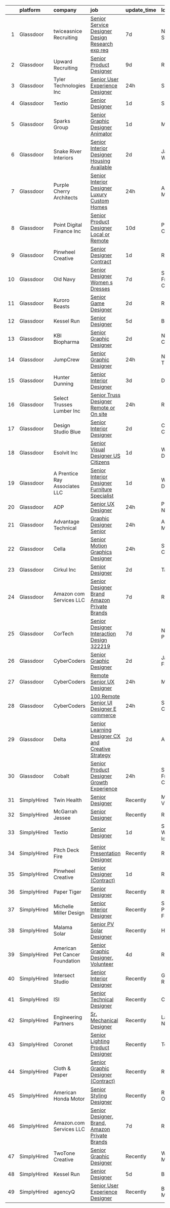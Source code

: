 

|    | platform    | company                           | job                                                                                                                                                                                                                                                                                                                                                                                                                                                                                                                                                                                                                                                                                                                                                                                                                                                                                                                                                                                                                                                                                                                                                                                                                                                                                                                                                                                                                   | update_time   | location                |
|---:|:------------|:----------------------------------|:----------------------------------------------------------------------------------------------------------------------------------------------------------------------------------------------------------------------------------------------------------------------------------------------------------------------------------------------------------------------------------------------------------------------------------------------------------------------------------------------------------------------------------------------------------------------------------------------------------------------------------------------------------------------------------------------------------------------------------------------------------------------------------------------------------------------------------------------------------------------------------------------------------------------------------------------------------------------------------------------------------------------------------------------------------------------------------------------------------------------------------------------------------------------------------------------------------------------------------------------------------------------------------------------------------------------------------------------------------------------------------------------------------------------|:--------------|:------------------------|
|  1 | Glassdoor   | twiceasnice Recruiting            | [Senior Service Designer  Design Research exp req ](https://www.glassdoor.com/partner/jobListing.htm?pos=115&ao=1110586&s=58&guid=00000181bdb1c040b9b366dd6554bf20&src=GD_JOB_AD&t=SR&vt=w&ea=1&cs=1_1dcaeca7&cb=1656744952208&jobListingId=1007961798281&cpc=1120CD366D53BFD9&jrtk=3-0-1g6ur3g34i7nh801-1g6ur3g3gi6hs800-87da3f9cb7f57cba--6NYlbfkN0AIiLXtwtv0BDns9BiY4ItblantFozdL6jLmLxNvS8mvgNhVHnAPNyrAq-Oa4lglJKKYaj2rBWUovcasuS4RddFJqa-Yxn2T7U0mRCvAYvjISDP8edSOHls5f1Ybe0xLU8TygcPv4ndMhJQwAyUfMlrTQb1e-TLJa3W9aC72RDLCtv7U6AXc4Ov184S5VdlTRshLwXqTvdxa0LHbuItQwpmV9OpFWz3SdSB4Xn_zHvaWyp0gF_AWXvgVndaZfewABXNvBb3BoDk5TQYvFbQ5ZV7B5BPdDUsCA8uibhquzxVBrNE-2mZWZLJ_UCsGpwrtvDCWH4AYjJWyYCMrGo2c6KSgTNcXjkIJGUWsl1Dc4bDgS7wW9vnfg426c2tmrrkTYbCmXZgxTq7O41jyqGPuNYJTvO_jXTTVMCVIIn1ZYoGcPY4quBAGrvhjahVNFZXsdaAD23bKkqO3BQm_mJva8lzsnYuk6HiQXGmVefUjY-nfSzpE3RW2ipydiyLVGpGFO_6aLz-vaivaZDOQ2DSEoFagUjaJK9EwLsSkUmSPhY6s3zu-k8P_r_zLzGzPY4W7UY%3D)                                                                                                                                                                                                                                                                                                                                                                                                                                                            | 7d            | New York State          |
|  2 | Glassdoor   | Upward Recruiting                 | [Senior Product Designer](https://www.glassdoor.com/partner/jobListing.htm?pos=114&ao=1110586&s=58&guid=00000181bdb1c040b9b366dd6554bf20&src=GD_JOB_AD&t=SR&vt=w&ea=1&cs=1_e0784e77&cb=1656744952207&jobListingId=1007957335049&cpc=883DC43018083D9A&jrtk=3-0-1g6ur3g34i7nh801-1g6ur3g3gi6hs800-d2f8c9a9109df5ad--6NYlbfkN0AidUSRNV9rRsvjB-hla2-M6noU9NQEWrNRu24BG_GTkgY11wtowUbLL5bfm0DhT02MCMjPxoKuMjMgu4_VLaKVclJEGZ-SSOaJg0ranhNOpehU7m9Qyp8df2g16TgdwsnEiqKVAmr3f2Al8a4IuHQm5RvICUrinAyNt0_vrPDXpO9tpPqywUhxCGjwodH_x_6qKQCDc_I6dom-ZzoPLlsgML6r4R-E3e2WxrSI6vpFuQ43wePs5BPh6Epr3bWkM73cyyb5yufc7a7qfsnr8U2jg9gBxreBazhJffEeMf3rQvIBiTC58jA8GR25i7hI3fCM2yiGG9BCw5tXB-slcZgK0chXy6Mv8GgtLRT8_NY9JObfMA2mEGxpTriUyqPKbfBVOaBHL940kUejekFT0AwqtFp1PJ1SR7pu9nWQwcEornzkyhQP6DfObMeaQiSaiSR8OF5XwkNsyTtrtBb-0dRnG7WWjYFrkjIZ4OFnucLPoxjGN_USn6O4YNCezBSrOVVnTjv9zB2XRg%3D%3D)                                                                                                                                                                                                                                                                                                                                                                                                                                                                                                                                        | 9d            | Remote                  |
|  3 | Glassdoor   | Tyler Technologies  Inc           | [Senior User Experience Designer](https://www.glassdoor.com/partner/jobListing.htm?pos=107&ao=1110586&s=58&guid=00000181bdb1c040b9b366dd6554bf20&src=GD_JOB_AD&t=SR&vt=w&cs=1_1fb8e96d&cb=1656744952206&jobListingId=1007977181588&cpc=C90BE282B3FA86B5&jrtk=3-0-1g6ur3g34i7nh801-1g6ur3g3gi6hs800-bb0dd0bad5bb15ad--6NYlbfkN0CeE3Wp1M-8tH35RiH3f1Z9bIMggqs9mWwktycFHRXbIf7vsqZ4_y01d_779IArYzHp3Atr2l_5y941wkgMIXLfz7QJV07OIDOZ00__egFt2GpEArrl1E0zb6oOBT84IN1wwDx-d3pEZCP1KkXrFd3Td_1i6Y6PpSlL3rFEytQkirKiix_1JjbjQ06MSn23xteyzPtoeLv9tJ--ahtgkrF2oNjbTnkgnEBgS244KE40Ykb2EhdNsLkLqSWcQhSIFk_IaQUV2TcBNKarT7YC6btUfzmWaFZssl2h9RIKM4v4JOTmmYSKKL4dfmYaoIS1qXsYcpB9kJ5ZVb4WpJQw4GMJtHkQrdqfZQJu-Eplq-6d5bbOk_iocZ5uAYrcrsksS5nPcDSd9xnHxFJGBgdpNsSoXEY9QVqMb89mrX3Ef-_E-B2zZRRGYKvUVnRT0g_rQsG--D76nB651vZOSsG1mhFZQr2xDQiu7vb3JUqGJ0vSUfP73aM0Bxy16bddZ15mDIcbD2f1FulXSbUnBGpklNbOJ1dsFL2TQLJlnlDHfEoHNpauxFHb7taL6fmvQUSmMPwnmJDmAMu0Jw%3D%3D)                                                                                                                                                                                                                                                                                                                                                                                                                                                                     | 24h           | Seattle, WA             |
|  4 | Glassdoor   | Textio                            | [Senior Designer](https://www.glassdoor.com/partner/jobListing.htm?pos=126&ao=1136043&s=58&guid=00000181bdb1c040b9b366dd6554bf20&src=GD_JOB_AD&t=SR&vt=w&cs=1_5547f653&cb=1656744952209&jobListingId=1007975299496&jrtk=3-0-1g6ur3g34i7nh801-1g6ur3g3gi6hs800-597869e9cde3c716-)                                                                                                                                                                                                                                                                                                                                                                                                                                                                                                                                                                                                                                                                                                                                                                                                                                                                                                                                                                                                                                                                                                                                      | 1d            | Seattle, WA             |
|  5 | Glassdoor   | Sparks Group                      | [Senior Graphic Designer   Animator](https://www.glassdoor.com/partner/jobListing.htm?pos=120&ao=1110586&s=58&guid=00000181bdb1c040b9b366dd6554bf20&src=GD_JOB_AD&t=SR&vt=w&cs=1_7aadb37c&cb=1656744952208&jobListingId=1007975315302&cpc=654405A9B1E0A9F5&jrtk=3-0-1g6ur3g34i7nh801-1g6ur3g3gi6hs800-41725885c2123e6e--6NYlbfkN0CVbIAoVGlVV0muHIzlWY31dYj5hrVkKa7qBWZ-hZn3g-zWnitpxah_RyLopvrEJPKGNVHkP4BEyVMwjuCj-0kQffL8O75YF8LcwRPXfrlfXt27U6ifpEhiEyxhqDiTJ3L5CPoIR8Nex89J0sJcanQJ0W_vFzE4J9zHghBLIUbMvmGiRvbssW_p2XrIDcNUO53x7LxMBHD6X6dszqDaUeWKP5PyK9G6QSgJ5JbgP5KDaenUDzj1y6r8Gx23SSwHjjbYF1GbtKCXT7q5AXw5c_CRztP_FuJEsQJAc_RWxdP3OtJDMp_hS8RGIIwx3dEGombIsms9IrlwNtxRTqwOg4cNxmYOV49IijkAtgyP09ciqHHUqTUkQi1bn3BFGjRA-PFcUB48H-wAYHo-aEpP62Ty-VIQFjNTtr9-q40hWB6whYkie6HBpiiAlLJvFKGwcZ_k4f34v0DX21xmR3JLJukJmKbe19Rp-0Yj1pxdR0zaGRJaIhBdGSYrhh86QvCYvT4LW9rMLQYi9Q%3D%3D)                                                                                                                                                                                                                                                                                                                                                                                                                                                                                                                                  | 1d            | McLean, VA              |
|  6 | Glassdoor   | Snake River Interiors             | [Senior Interior Designer  Housing Available ](https://www.glassdoor.com/partner/jobListing.htm?pos=102&ao=1110586&s=58&guid=00000181bdb1c040b9b366dd6554bf20&src=GD_JOB_AD&t=SR&vt=w&ea=1&cs=1_2f29997a&cb=1656744952206&jobListingId=1007971244935&cpc=6220EA885A64BC9D&jrtk=3-0-1g6ur3g34i7nh801-1g6ur3g3gi6hs800-9d561ce979ab9908--6NYlbfkN0DWtRa9NJfjQIs4MWRRqD4F41esfMsK79cV24t80VXfzUKS46AXk09j1ncXjphbkWAdz2McSuqEVo2TAHOl5mEkZYmby9800p2Y6MaZvyfSJGNvEmZZK7GZevzepKKbmYWjlpx2YfSI3vMzNMtLJswrTiBHfKemWnnhFrgD-CuXIwleN0rEVnDrdNV_7uIkqkkPGXclNwcR_fAMSnsfbOb_SpnxB4UUkmSluOg9B3azQcJs2RIXyOLQo6JcL77eOMkv3KY0kXWDx6W_xuHvVeOX7CcKFW7GPmqYcP0g86-aUoabhnWcIVrNXUI0ggZVZ2bfGXf995ZoGHvruvKRtM22z9BKyLEtq_FrsOpuw7zj1G5OYweNMD35yfaeMKv7VheE-sGRoUKxp92x0iYJuMwAecXh8NKInEIeWlv7QDgo2wrySzJNSOugREcS4F5Fby8OJLTWnP25lIdb8kACCUACQLZm0dy9AlsaMAkldbllcIHrgshHyaPMOSFkd2wrpDe1rVpRq0-XPA%3D%3D)                                                                                                                                                                                                                                                                                                                                                                                                                                                                                                                   | 2d            | Jackson, WY             |
|  7 | Glassdoor   | Purple Cherry Architects          | [Senior Interior Designer   Luxury Custom Homes](https://www.glassdoor.com/partner/jobListing.htm?pos=112&ao=1110586&s=58&guid=00000181bdb1c040b9b366dd6554bf20&src=GD_JOB_AD&t=SR&vt=w&ea=1&cs=1_bced532a&cb=1656744952207&jobListingId=1007977127296&cpc=973E6D846143997F&jrtk=3-0-1g6ur3g34i7nh801-1g6ur3g3gi6hs800-ab501331f49d0cbc--6NYlbfkN0CvahHJL5dpwIe5nlYo2UZJB8CTXAEl9vJAxrd3EfdRQTsMSQezOrtTrZ0clign6b7ZfWYO-jhjOiGaWZhDrkReMwVTYtPOPhK5ESawy0fkMGaCZz7MWY6bMg2PA8xNjjfwfNUlUTGqbHpAg6wZpRQBpAs4YGJ_ckAabK-EDXFtzfu-7bMrjoV3OjQVXOy1RXs7jPLTwNq-bCoxY2tqE_Ufh6EtiYI7XFFAnplIkeAoS2EhehKPASUYhIytTAAElZazbc9SzTXQLFy3kW9lPzcekw13oNKfLMd16h01HxNaQmeRlfpcE0uRwWYHOBKHCQ0DkTl9w04rY0wPbVrFyCypHss-Yc1yKMMdlKK2dmC04UVEZE-EjSnNKPDGvX3wCuHC-mzNNOVAbrkNSHrF_yMp8Vz4KfZryBcQ1nACf-NY17fyaRVid04FWdYphSA4AtlYOieSXsqRCjrXLvu99hz0EMAI1Cs1nu_vpVFJMuFxNvd3D1xjua78Fuc8puQztRodOOaQFHUxhQ%3D%3D)                                                                                                                                                                                                                                                                                                                                                                                                                                                                                                                 | 24h           | Annapolis, MD           |
|  8 | Glassdoor   | Point Digital Finance  Inc        | [Senior Product Designer  Local or Remote ](https://www.glassdoor.com/partner/jobListing.htm?pos=110&ao=1110586&s=58&guid=00000181bdb1c040b9b366dd6554bf20&src=GD_JOB_AD&t=SR&vt=w&ea=1&cs=1_53cfacad&cb=1656744952207&jobListingId=1007954800845&cpc=8AC01DCC8FF2DC38&jrtk=3-0-1g6ur3g34i7nh801-1g6ur3g3gi6hs800-9c969d317c1ccaa3--6NYlbfkN0D7vHo7PNGZzn19QjZ7ZC4GwACO-fslxhGQG-ZiQohQDhJ_iZy9gjcJPZNFfYolJgV68yEsHhE4OjQWMvTiH_J18YEM0BYHOfqZbHammIVYsiA8X60vMb1vnIuUCIoX4LHRCkE2CuNgZ94tpkdnrab6oYRTIFmCLUVAoOAJNfnXph7LTpGx5_5XhQoWiEziyFkfGJmSS40okXHyS6qeu9841RE6RNv_uodqq9em535asPjR29gh-sGA_tQCwFFs9gMP1KNcjS1vtTPcnQx7WeAaXPbXequr5Fcc-yQLvFFR3Zatlb8LDAVTQ9sDWkMJbvWjyGCKiG94v19J2u91rzn00wa0F7XaqQYbFGDaKdHUz5A3qHFSGV-V9ESnKzmCwWfuPbLR3I4rap30zEEh5snR_ONspPCRq_WcC6PrEzMwyB3U08Bah9VhaK9S6-DiYyCK2YNE4UFjeQouBFeYECVf)                                                                                                                                                                                                                                                                                                                                                                                                                                                                                                                                                                                  | 10d           | Palo Alto, CA           |
|  9 | Glassdoor   | Pinwheel Creative                 | [Senior Designer  Contract ](https://www.glassdoor.com/partner/jobListing.htm?pos=104&ao=1110586&s=58&guid=00000181bdb1c040b9b366dd6554bf20&src=GD_JOB_AD&t=SR&vt=w&ea=1&cs=1_72efaebf&cb=1656744952206&jobListingId=1007974266379&cpc=5FEB1BEB8E14EF52&jrtk=3-0-1g6ur3g34i7nh801-1g6ur3g3gi6hs800-eed1331699ea5e5f--6NYlbfkN0Cp_WSJKd_Pz82imZmURPbhd3kYBsiZi4lpMLOH6vOlLCN-9PvZBA8RD7PlhH_sIXUVcFkE-PGvJw8jP9j9an0TRACRsx2VuAicRUnZGNifz6IIcvQiwRPwQHvN4JdraSSdPx-W91wMfhJRYJGdeoLTge4wCiXDoeIwdiF1hDWyZmn7PBMa5C6sS7C2gPAo18PsBJq-oW5VQ7mhTcJIqwDKcdxEOZfsQJAHNuFPSECqDe_1TyFLRNxplEuZXTob63PgiP8-CwmQf1WQVTZ7lLA4nGViRW3oZt-60QkvGo32inw5SldQbKDkpLoCk_eVpfwDU4ZL_AXX1hOxmQZ6MFjCknPT5yi-GrtMFvROR8TBp2Gq2i_Gz3OOM9cuu2-wjajnVa3XismlB-JJXBQr7pDiHcJSmXWL80CTBlrKBKlM-IYXJK3qi_ZPf3SJqmO-ZGAqyOeEpuWgKa9my3zzho6HHE-IuWzta6OrUwv504MVjwJ_LDdzDhV6eiqgcdZkffc%3D)                                                                                                                                                                                                                                                                                                                                                                                                                                                                                                                                                   | 1d            | Remote                  |
| 10 | Glassdoor   | Old Navy                          | [Senior Designer  Women s Dresses](https://www.glassdoor.com/partner/jobListing.htm?pos=127&ao=1136043&s=58&guid=00000181bdb1c040b9b366dd6554bf20&src=GD_JOB_AD&t=SR&vt=w&cs=1_5c94d9ff&cb=1656744952209&jobListingId=1007961450831&jrtk=3-0-1g6ur3g34i7nh801-1g6ur3g3gi6hs800-897f40a4ca711607-)                                                                                                                                                                                                                                                                                                                                                                                                                                                                                                                                                                                                                                                                                                                                                                                                                                                                                                                                                                                                                                                                                                                     | 7d            | San Francisco, CA       |
| 11 | Glassdoor   | Kuroro Beasts                     | [Senior Game Designer](https://www.glassdoor.com/partner/jobListing.htm?pos=105&ao=1110586&s=58&guid=00000181bdb1c040b9b366dd6554bf20&src=GD_JOB_AD&t=SR&vt=w&ea=1&cs=1_a336d1fd&cb=1656744952206&jobListingId=1007971724039&cpc=18B9B60E52E5A655&jrtk=3-0-1g6ur3g34i7nh801-1g6ur3g3gi6hs800-a6dc2f60a1ad9c31--6NYlbfkN0A6-TiqeNdvHIx0YgZDHkIqdqx-VJlTCBFJSr9vX0DOV25bhDNPAFjNj-18GaGZQXht8VDIZpYa0rSWu4hlE8JRlpkOTxB0Onril31KL6pttlosqNCOoMvBzJvZOjkAQfpNNjCwOWRN4dEPKnnHIHL2PuG1T_asC7Iff_W31K10UBOWJtON068eZ3pVtQodcI4DFSn284r2PH6aBSXQo5LWS-8R0TQM1_EX_EpYnGFUGZYyVlzTWWKRPmz5quvkZtIsvBhqR1SaFewj44Ol2d_jvnU9-aRVeTvDvEAUcrqDnvmmBaNayIHsCLG-8sac2k0Z-McuHEFjS6BskkINYiHXf9I5iloJpZLxQAV0_ShmUA175pd81kpErWzEdtWqY0A0N27W2K2_WQL0lfjeNr1A41F7kZX297T5IXn79icVMMKeZnfWCBrGIvci71DXZH7wryvWlCagfs2dzAKKXJ706qPmyaoRoq2TTWAlzMPFqlnz0ISvUCrF5pcqecP_Oxt77lfdyTBTjg%3D%3D)                                                                                                                                                                                                                                                                                                                                                                                                                                                                                                                                           | 2d            | Remote                  |
| 12 | Glassdoor   | Kessel Run                        | [Senior Designer](https://www.glassdoor.com/partner/jobListing.htm?pos=125&ao=1136043&s=58&guid=00000181bdb1c040b9b366dd6554bf20&src=GD_JOB_AD&t=SR&vt=w&ea=1&cs=1_4a943257&cb=1656744952209&jobListingId=1007965021797&jrtk=3-0-1g6ur3g34i7nh801-1g6ur3g3gi6hs800-3d0994334884b52e-)                                                                                                                                                                                                                                                                                                                                                                                                                                                                                                                                                                                                                                                                                                                                                                                                                                                                                                                                                                                                                                                                                                                                 | 5d            | Boston, MA              |
| 13 | Glassdoor   | KBI Biopharma                     | [Senior Graphic Designer](https://www.glassdoor.com/partner/jobListing.htm?pos=129&ao=1136043&s=58&guid=00000181bdb1c040b9b366dd6554bf20&src=GD_JOB_AD&t=SR&vt=w&cs=1_d453e159&cb=1656744952209&jobListingId=1007971622711&jrtk=3-0-1g6ur3g34i7nh801-1g6ur3g3gi6hs800-af1017aa0b8bf5b0-)                                                                                                                                                                                                                                                                                                                                                                                                                                                                                                                                                                                                                                                                                                                                                                                                                                                                                                                                                                                                                                                                                                                              | 2d            | North Carolina          |
| 14 | Glassdoor   | JumpCrew                          | [Senior Graphic Designer](https://www.glassdoor.com/partner/jobListing.htm?pos=113&ao=1110586&s=58&guid=00000181bdb1c040b9b366dd6554bf20&src=GD_JOB_AD&t=SR&vt=w&ea=1&cs=1_1a00f582&cb=1656744952207&jobListingId=1007977623934&cpc=723ADC3DFE402989&jrtk=3-0-1g6ur3g34i7nh801-1g6ur3g3gi6hs800-4e2a6291188cacf0--6NYlbfkN0AQtx_ZbcKvKqW3YDHuJZyd_TORPk0qHYfTxZ480zqO28S9x-J_eqEPtmQQi7HDXQzI8RY1nKPN03h-LiJ_0NZJRKwxr2y8AYFIW6f1vwy2_cbYdsiEvle67hG6Ssj61lPKc-reZ8KH_ZtSGgyKmQfCv7v2ycw7Fo20ivRHMOLuPTVgG8j8yCpMTrow0QVR0TSlZ1ifR39MX37kdQBveOEzb3_7E2iJxFkNRDq7ATrlMdXyAmHJASbn6dYr-dSrELiezEg6Pz0tQpbP7Mwh6o1yeqvhdHRUP3f3lLbvnvxHr_MqM78HDgnq1lY3fWbQYcxtBub8a108dyFbcZBseQvDME3efPIGxbBZ2G3m2Totvhddvq1lavvzUFd-8RkylSvFPtDaBexORAnXB_H2seO_Cij1s80UitJBOPoBQsB2ChGLCtTTrQysZDJscSKJPWMVEbVniuQrOQtGDyIyjun0Gx7Wmsz1VKdP9lR7ftIGU8fMXmibw0fsFpwCctpJrZI%3D)                                                                                                                                                                                                                                                                                                                                                                                                                                                                                                                                                      | 24h           | Nashville, TN           |
| 15 | Glassdoor   | Hunter Dunning                    | [Senior Interior Designer](https://www.glassdoor.com/partner/jobListing.htm?pos=103&ao=1110586&s=58&guid=00000181bdb1c040b9b366dd6554bf20&src=GD_JOB_AD&t=SR&vt=w&ea=1&cs=1_774ef09d&cb=1656744952206&jobListingId=1007968291731&cpc=199F2CC81DD7B3E1&jrtk=3-0-1g6ur3g34i7nh801-1g6ur3g3gi6hs800-7259f8d1d897d8fd--6NYlbfkN0B7vcEEJgDWXsumPhLWHX9Jg7DPqowPt40Az-5Yfd7n9sfMAQbgA5oEhzl_oDsMv0j7hUza3O0IsA6IVWq302wY2zYBKUITrjYKuJZOvkSNLZinhOfOccI4TiOZNFErSweLHQ19QpfzhMqB5hJGZjVLW--URTEcwu0aI2UP785DXvzlOPBfHOTcq3xMgRui3yARTcPJ8ThY-CfRprZy6aGXyslPmrltOVjbrLu9MZ-PzPKDTrODPvvU8IlHgZb4cIUpvV5b5eO1k8b4uFA17Mn-T4VxwP-cltx6ixAv84kPZjnwCSnh8nxkJsdLlRsULE11JjG4In4QN8GWoyYA2osnybeap5vWelGVq3QyuMPIC-SYLT092qm9MfIR-NyyuPMT9pwbEHjZ7154WKGtTsvvnVKD0mVH5YvBpwXQw3E_zzRXtJ_wxvbqH7of5c0Llwxh9csfATSDgwj1DlnANkjtHjmrgh34UgkNa8hDR3H_y-npGjzy99Ht0k3vR4Lh_SEzsY6KZoEIwA%3D%3D)                                                                                                                                                                                                                                                                                                                                                                                                                                                                                                                                       | 3d            | Dallas, TX              |
| 16 | Glassdoor   | Select Trusses   Lumber  Inc      | [Senior Truss Designer  Remote or On site ](https://www.glassdoor.com/partner/jobListing.htm?pos=108&ao=1110586&s=58&guid=00000181bdb1c040b9b366dd6554bf20&src=GD_JOB_AD&t=SR&vt=w&ea=1&cs=1_cb1b5f84&cb=1656744952207&jobListingId=1007977785290&cpc=496C5EE6B32F83EE&jrtk=3-0-1g6ur3g34i7nh801-1g6ur3g3gi6hs800-ceafd79f34079281--6NYlbfkN0DsBOlmEAMqZtav1V1WKZO3RUElpafjggtWvxyDQ3xFSi-VzB5KdbXiY1o_ZtsCer1Gt9kciDUMN8IMIqDFgsEuUSn6GxK2mgv9SzS0kUqYJkFJmoGXLCshDO3kZim1q6PzizJTXIAhKHyRciSDnC876Zq-4meGhSslBdG_1e7Mwed7S0TtM6rJbB-SNTktcGW-qO8J3lm4GBlB4dlbDAh-6YEXL-B6lSQP0j284RiB-2q82SPOeyLRjOXwX_PR5xrHD0k4lSKjdRb_wX50TQh3LBItpgcmzUtMiI31eY5mBw-GPC7ehwqL8_32Zk2zIW2Vx8rU31O6dtKEJLUwzGrYCIAZ69yXzVYz6klGXlzVJer3gR9M82UOCGPlxI4DGYqaiVFCR69tX5vsDZbkuEsTHxtYNhuQBlFATw_zsDhc-op3q9WL5MFRLW4DVUwdxSCnRtFI2jIMCmwPK-zj8a9oEhNxYW9zNtC6lc2yU6nKiSKxk72t2t8yiq9Z0zD3O_kYlOGg5-IoHA%3D%3D)                                                                                                                                                                                                                                                                                                                                                                                                                                                                                                                      | 24h           | Remote                  |
| 17 | Glassdoor   | Design Studio Blue                | [Senior Interior Designer](https://www.glassdoor.com/partner/jobListing.htm?pos=101&ao=1110586&s=58&guid=00000181bdb1c040b9b366dd6554bf20&src=GD_JOB_AD&t=SR&vt=w&cs=1_41ba7845&cb=1656744952205&jobListingId=1007970840165&cpc=718BF1718ECF80BC&jrtk=3-0-1g6ur3g34i7nh801-1g6ur3g3gi6hs800-8b8f0d418b656be2--6NYlbfkN0BJiXhjvhlPnp7nCNnxpXVdZuhNeQWqe_6fX6GJcnmHatNBHqlYxeo5NAFglWv4HIB7duYeetMWB0reGOH4jCJtUiwOw5lIACnnryFVfV_0LGEzlabQo8Jcu5mU6LxOdXZ-7vwUxw1_ydW9zLVYD1PgZuU8Z3csOOAD2IiTuSuUDD6QqZ89Sy-jWHgBylZ7irSjIlXj1AXJItULNycEOTV7mc0czb4Hdw2uaGwNy_-S9s_GyAizACqcW-Hvx9n41QrDxZUcuoMi0HAhXatLiaI6efEwx8qiFvNB4_k_C6Pod066WcGKuIaIesxfyDtcPeUq7h2a_gu1bc42ME9yGRR_G9mbFRO0v3F0XRwInTptjS-lAVrVimYfcdg4H7iNqfGDH_DfChdMDBCfrET0PX-bfjm8Ft-RMuUeTgREfIR4fcup-PVni_5fts-QlrNb6wPwb6SguBA3HO0o-mdz4IOizFIDAKDJWpE%3D)                                                                                                                                                                                                                                                                                                                                                                                                                                                                                                                                                                                          | 2d            | Centennial, CO          |
| 18 | Glassdoor   | Esolvit Inc                       | [Senior Visual Designer  US Citizens ](https://www.glassdoor.com/partner/jobListing.htm?pos=128&ao=1136043&s=58&guid=00000181bdb1c040b9b366dd6554bf20&src=GD_JOB_AD&t=SR&vt=w&ea=1&cs=1_a5f9c61d&cb=1656744952209&jobListingId=1007973661774&jrtk=3-0-1g6ur3g34i7nh801-1g6ur3g3gi6hs800-d3d8c9de14cb94f7-)                                                                                                                                                                                                                                                                                                                                                                                                                                                                                                                                                                                                                                                                                                                                                                                                                                                                                                                                                                                                                                                                                                            | 1d            | Washington, DC          |
| 19 | Glassdoor   | A  Prentice Ray   Associates  LLC | [Senior Interior Designer Furniture Specialist](https://www.glassdoor.com/partner/jobListing.htm?pos=106&ao=1110586&s=58&guid=00000181bdb1c040b9b366dd6554bf20&src=GD_JOB_AD&t=SR&vt=w&ea=1&cs=1_e316aec5&cb=1656744952206&jobListingId=1007973019624&cpc=26137B373B4A29F6&jrtk=3-0-1g6ur3g34i7nh801-1g6ur3g3gi6hs800-38896bb35f065508--6NYlbfkN0CPEiJEzZq4I_K6S6Q9VC1QMfIsI0INZ1UYi7vjgDL48do-bvsq3-GMC84_pDRBNdxbf50J7D-6vt6bgzLxpkoigyeCYiAAeRdHwArRL9s-J4B_GvjRc2QvEr4CLAxCZ_SCjD4R34CpQzcugAyUaRPSVtnoEF_svL0CJtST1UFZoFK6qs7RHVd_lSN6m2SkpR2eykNV_XKjBUkqI4_P5bu_G4pCzT0x0JNwIHmT-dSxwmPy1cHu2SNIT6JImLcepvOtsCMbyOZGRaual9bai_TpapfEYJURgnrAC35VDMhhVPbNjPxfM9EuC6ShSHPg69s-n6eAao6jhQHGdMI-_xzMPYqLqt9sw_DZuLhOt14ZiQN4WZpAsdroUbdWUHMH1MOxxrDaeCnhOex60onHHsBTskpg6gyn8HNJd3YeuzRRNaRpnE4r6MP4Odz8sgbxplW2mLeA6_AncUUL5sKYHihBnqNLRlsjG9DsuGYPu9nF0wTg_BXa0su1BbN65Qm8WXFXFGEi-OoT-QsAWEV9bU6ji7HkkvBh41zfeTf3GCiaIQ%3D%3D)                                                                                                                                                                                                                                                                                                                                                                                                                                                                                  | 1d            | Washington, DC          |
| 20 | Glassdoor   | ADP                               | [Senior UX Designer](https://www.glassdoor.com/partner/jobListing.htm?pos=118&ao=1110586&s=58&guid=00000181bdb1c040b9b366dd6554bf20&src=GD_JOB_AD&t=SR&vt=w&cs=1_89bf6216&cb=1656744952208&jobListingId=1007977150546&cpc=8795CF9063CD573D&jrtk=3-0-1g6ur3g34i7nh801-1g6ur3g3gi6hs800-87e673bbfc46b8fe--6NYlbfkN0BdBocYeX87Z3tbYO-a3tIUonBsExDdYt9uQcyNDOozXnkVd5hTI0608q-7R_1Q8O8KYf5D1NZMi3k_EqqXv8jo4S0a0YauSSiH4CmzzF-QdK2-BiFx6UjKNXdPsu83T-CSfo6hzyvxmUKAsRHhJ62by9KImBrCtSQFhb27mQ4_-Zb0bh3SbTnOwYke5gBdnj2Z60TztlNjwbvZzvILq4Ny50FdG2STxesFUmmSsObFwK0ryR5Pz6g0WFNOyIjuuM-GSZiba9RFkwppqtW0wN65JN1mEpexIHLdvEC6k_IwhPpzs_OLqNzIg7qiXWGzXKNC8JPYNmPHkthcNQcu4pc36UaOOemfXDWV4XGHY6dTpQydxvp_h2OHXnsdZu8BUPiAV7twD-9EHPI_Uln3cY6q29V2u7_gmDk4ap6PjNgBKACz36LvM_VNxExYe-1sK-MwQZzfHfz7Cmn13LU80Rk4zzsJVU3SmwOiUHQfsZgXESgA9X8b2c2526WXhr3e9GHTdY9y8kpeY1l7sud2mFEqEnfZGRCrB6M%3D)                                                                                                                                                                                                                                                                                                                                                                                                                                                                                                                                | 24h           | Parsippany, NJ          |
| 21 | Glassdoor   | Advantage Technical               | [Graphic Designer   Senior](https://www.glassdoor.com/partner/jobListing.htm?pos=119&ao=1110586&s=58&guid=00000181bdb1c040b9b366dd6554bf20&src=GD_JOB_AD&t=SR&vt=w&cs=1_b4ef73cb&cb=1656744952208&jobListingId=1007977363496&cpc=4B86475FAF393599&jrtk=3-0-1g6ur3g34i7nh801-1g6ur3g3gi6hs800-a7d70fee3258a16f--6NYlbfkN0CQRQ3eiV4YWjrRS1ho7HVQ9JO8v6Fb3eU0yDOJbdOiEguntuRlpE4-_N6DYLNj-GqhBku8oZcW0HqzKo8z3L-NqqkiYkfLeRJCPIjYw90pgI5_PF7edl3nHDT2j9dik1fyzozkunW40GJBdzL53HfLnl7_4ZxGrYcjAaz_rZVTpdhJPoteK2X19-Y9_4663Yf3NVRyqSWSY9yAYHxzsRZgUjeRsRI9qIyq4e093rhGWKxArAb1qE_p3gUsDW5aaroKB7PR56iQNb8lorywI_l4M-FukPSGH-f8Ubg-7a5vy4O9rkufr8-hCm21Yep078c-zp2m0V1nRDtZYIEnVbOkCyFW7jUMjW4-ep6zEdnamAVkammu-ua4wRNhA8-eWHV1D6dmyBVdxf9n8otBu72Q23PKoM6BppQRpygAtQIlzGorEaP0q4z_GI0Xr6a3CAaS1MfJ8HopmdOCRshvG9dH-hFpSf3WFOqJ8IY0imjMn9yLUn7ZmELOQGNv6v4zxR_ZTxrXHo_l-QxaP9E9u9Mb5nEOQDwh198RodWAFCpTGE7B2PRaalf8)                                                                                                                                                                                                                                                                                                                                                                                                                                                                                                       | 24h           | Auburn Hills, MI        |
| 22 | Glassdoor   | Cella                             | [Senior Motion Graphics Designer](https://www.glassdoor.com/partner/jobListing.htm?pos=117&ao=1110586&s=58&guid=00000181bdb1c040b9b366dd6554bf20&src=GD_JOB_AD&t=SR&vt=w&cs=1_2517167c&cb=1656744952208&jobListingId=1007976417108&cpc=F41FEAB56D215062&jrtk=3-0-1g6ur3g34i7nh801-1g6ur3g3gi6hs800-9a399e83e7631353--6NYlbfkN0ABL5jwqrJX8j4-zsE1pdctockIOMh3bUiDojLxDHSgfnyfdrl215GIT9Vdrv6w9UmLEWNruh2KmozXXqtr4Ga8-RzB5188UpV6wqX_SY1qAGj2IQvVL1VwRDzWESQoipzoCNfwXIuyihz6r7y-_uZH9ixNt9OAusQNZteyMdlCBHIs2hA0EI91xO3xLK52O0EzLyLxZNrdcJnwsqiY58eOU0kOXvzgwVwoL0XUUXpVRF5OW06dbGKO9We7zJjXoFbMVtBQqfT79VzzuUIyxkKlcQRhup1TIAGkCXnfRGf2BXpi10ShZ-Vzt5VFEARXkosztiFRCy0X1-ueeGi12JMtLz8bYkYIwO1v90kCXJRglDWd2neMCJxqNnmJMZYY91OfqgDvVm2fYTfyHr2quQSvuC08gBaq60bMI4XJUu6289Cml0IMT-I2WKkT31Nb9bLKZURGsLN6B4weKnKqa2Ux2TsyPvCXlvFvdGiSUE6eD9IbOSdhIrfo8OEqwzlqzphqK8SAJiM2PlMRVOZbz0ndCCPhGpvulKC9nK8do9Abx1LNvhauQ59lNg_lITneWIb3GEK6WqHg9cUD-Yrn7sPnlUXp-Z0j6tEkuJQndAXvDrqOtj4q2Mb_MSmgqcF76Fj7n0KJ25Bes4_HiFv4PY7e3ntWmKDLq5xidZr2M7CdzIsrp2r1Bexb39vtp0nWk103afPZ2DcCVMTuAMmuruW4Uvb3oHofz-HPQ2aN8rcOVEu4r46bGRMh)                                                                                                                                                                                                                                                                                                 | 24h           | Stamford, CT            |
| 23 | Glassdoor   | Cirkul  Inc                       | [Senior Designer](https://www.glassdoor.com/partner/jobListing.htm?pos=109&ao=1110586&s=58&guid=00000181bdb1c040b9b366dd6554bf20&src=GD_JOB_AD&t=SR&vt=w&ea=1&cs=1_1062b0c3&cb=1656744952207&jobListingId=1007970957020&cpc=E04C949A9101C6A2&jrtk=3-0-1g6ur3g34i7nh801-1g6ur3g3gi6hs800-5c56157886dbd5ce--6NYlbfkN0DMiFM2DFaCxWVgUXAQeV1PT-6RmaTIEUC9UBgdAka0feZ64DE2OCVu-GP07wVGfbJDcrXJPzVwHapFtiY2ZcEjZE-7rbnqEC8BA4ubnwp2LnjT24OoMPMWoPECJ-KUA3RTJthSTEwqsH5Li9PZkBVzustqNhhtzIveG_4Gqp3mXPCdOVcPc5AkEkljmjdWcm6DJomR18JpHK6Zscn9DhCMJ4pAKIsBuJHYM6Ig2X5Q1TUme1kjTIFFnCt41ttGUZKo1NRaLhDg_vgHvqvx2Bvu4DoAlwlgf6rvkPzVHQ7yNizAeu2SditjBIA_V3ea8JnwWM8SytGtZP31dKQEyzO-yQWZ-dXFOyVy6RMIhsZllsVnvyyYN0sp9a-zCNqPGfkn9IwX99VStE4N1a2-hDhUqI0PVQF1YoTK-JrL3F-754OIgO3TXHSyxIfBLeWzWvOOfQdM-ycpbY3gQ4_-PySU4o8kd7ZNykRTSyD02punMvV3JRXExc_FjObLBAZCsOhpR_NHXBZ2SA%3D%3D)                                                                                                                                                                                                                                                                                                                                                                                                                                                                                                                                                | 2d            | Tampa, FL               |
| 24 | Glassdoor   | Amazon com Services LLC           | [Senior Designer  Brand  Amazon Private Brands](https://www.glassdoor.com/partner/jobListing.htm?pos=124&ao=1136043&s=58&guid=00000181bdb1c040b9b366dd6554bf20&src=GD_JOB_AD&t=SR&vt=w&cs=1_f91aacf2&cb=1656744952209&jobListingId=1007961160924&jrtk=3-0-1g6ur3g34i7nh801-1g6ur3g3gi6hs800-12196b546c69a154-)                                                                                                                                                                                                                                                                                                                                                                                                                                                                                                                                                                                                                                                                                                                                                                                                                                                                                                                                                                                                                                                                                                        | 7d            | Remote                  |
| 25 | Glassdoor   | CorTech                           | [Senior Designer  Interaction Design   322219](https://www.glassdoor.com/partner/jobListing.htm?pos=111&ao=1110586&s=58&guid=00000181bdb1c040b9b366dd6554bf20&src=GD_JOB_AD&t=SR&vt=w&cs=1_aa4b8233&cb=1656744952207&jobListingId=1007961514687&cpc=FB7E4A1762AE5BEC&jrtk=3-0-1g6ur3g34i7nh801-1g6ur3g3gi6hs800-3512c447fd27d5f9--6NYlbfkN0ATCZlh4at3dJuJ3v9QYE_c1VOYF6jG6qQshNoY64OlFFfJ6Ge9uDdKPBpnEBsxbCgIR0UYtOwD72huT6I96TsxDlKaJ7aZ4Ji5bAnNy4tDb2_23Xkvz_ZSQ-VzcJde6JS2Z81QQUMYslRcFd3wujwDoF_gmMuWQwqUsLSPcHkLdy-pYE7J0OIewZdaYUBdqkMAcCJTM3z-5pedzZBGup7rnYZL0kYLQWYkcTtd_VscgMK_YnzoiGm2pdVYtN-Ro-VgR4ha8E8LWhjeUi5IzxT3-PSPnXf3PZSuTuXDBledepo4VPMyttyAIRz6Qd1PnQ8ks2G1NUMubKeKGy5014mzmNC8dWRwLywJWj3tdl1fz8A3sPg25mii8tJG3z03wP-f_WUW1besg64zuq7g30hirvdEWHgawubgS_eR817yVoxQwPv6fwxixUsmljUzFXIX0uFXvYPdmRIfQsYRbv0oVb2ppcM2gMH8sdi2PdogZdSGzE3_O-hEwuos50XGFiOQygo35g7uMiJ_whe-mv5wLu1tnKXu-YZ4thyXECZOuf7dM0i8ADzgnYn-WkH61-fYxdJNANchjisyeRjNoN0crx_Ph2ioFxw%3D)                                                                                                                                                                                                                                                                                                                                                                                                                                      | 7d            | Newbury Park, CA        |
| 26 | Glassdoor   | CyberCoders                       | [Senior Graphic Designer](https://www.glassdoor.com/partner/jobListing.htm?pos=123&ao=1110586&s=58&guid=00000181bdb1c040b9b366dd6554bf20&src=GD_JOB_AD&t=SR&vt=w&ea=1&cs=1_ee454da3&cb=1656744952209&jobListingId=1007971115624&cpc=8795CF9063CD573D&jrtk=3-0-1g6ur3g34i7nh801-1g6ur3g3gi6hs800-8af98fb87f1b66ab--6NYlbfkN0CpFJQzrgRR8WqXWK1qKKEqALWJw739KlKqr2H-MSI4eoBlI4EFrmor2FYZMP3muM22GLzNsMmROL9BUdYfjSn5vetO5HJecC7A4jZ_X9iZHXlKuez6LadU00BsQzm4CSO6nCzsnN4E6iohsh0eckt_mmNof6so8Epy7gThQY_xIjE7D8mHBxc8TpTi0U3WXEzsnPYGksdkT5VJ9Z6iRfPJXDHIq2T_C9_EqXVTtXyBlGjAPi0LQ7KrFFh2Xj7Ib6-RrQ7CFQDgUGjsZHAYJ4gz7cDXW227j2U1Ab3ylTxnNrckU0uCL3pzxCjKUfMQzvtAoV5jEcs4IPihYPhND3qZSSt4R7ehHAXSrPGd3ITK7ejYqTO0QDEbej9IXDftlrCOViTIYaXokfwWS8Fhbkq-9oI_H_Ko2iblYWVCW06pSe2flYEYDuwU1omUIzAjiK2DbIzll8nTS6SDTQxX9J1KTAlCVUXdDWNWdou7QSAsfiwCnh3EqL9A4_oF8KUiqPugUePhDzJ6uuKde63LQ2SNpqFGWoeQCqAIkF4D_NhUVvzbBtewecGsveUtbyAK5z256yOBptnl7l7J_QxEoWRCO_N01gWDoz6EotQtmsQyR3nnGaigoMhLrsGu9KoGQHC5QbKA9sDnV9D2_9Wbfhwt4jwV-qWhn1YjBoKYFGcGmd2IU18XyXxodJyZoDFOlwZBd9ZqP_OoH4em8E4sTVe5Ic1BEmWJtTVdLbkSvEdhYT6B5AVTNIhijqDRsqFJmO3Ot_PBJS4FvIke9mn38za4hF8oIbTK1Z9YF7jeFNyOwTfAn6Ed-60ZheFSLMayfEABfMrZRpNe40Q8lENKCburSH4WSrhoRJ558DvOQlF9ihR2aMhE_TQcpGKohFLLEUuF-D635NPDnA2MZnYZI4SCaOZ_B-0EQW5xpZ-043mNt81WsyZtheeidpqXIHAh4CpdFGm8CbiLTaoS2h2WE_hUE_KQ6Y61o6c%3D)                                                      | 2d            | Jacksonville, FL        |
| 27 | Glassdoor   | CyberCoders                       | [Remote Senior UX Designer](https://www.glassdoor.com/partner/jobListing.htm?pos=122&ao=1110586&s=58&guid=00000181bdb1c040b9b366dd6554bf20&src=GD_JOB_AD&t=SR&vt=w&ea=1&cs=1_d3f521d7&cb=1656744952209&jobListingId=1007977538731&cpc=47CFDC01B3F81FAC&jrtk=3-0-1g6ur3g34i7nh801-1g6ur3g3gi6hs800-d642a4ac2602d357--6NYlbfkN0CpFJQzrgRR8WqXWK1qKKEqALWJw739KlKqr2H-MSI4eoBlI4EFrmor2FYZMP3muM2s5Nb0lMR34tWHqa1MQ7bzCJUBM6rubOZ-AwFwq9G-_85IrbBOhxnTwUvdmG65hvFA7aI-d8MTrRRsK2Jxzl0FqD5HBPvO8zepSr3ZW6LEigTNf875nkzrK8ADMAnobCM_mgZYPK7iwQ0kTJ5l7g7dc_xKf2zq1lu4W0ECErb6A-mGGpxwvzRkTuGQ9ph2XC1EQ4Km9gIpREy1EBrjbXXS8gYWmq2pqag0uhkPBx6RX4f52lAOycXD972om6nL357qVp1qOgeQNjNdcbLHtPWczksOOwVESmUftdvRZ4LU8exqpzKVDGLZOShZbBHVBuO7-rSKrAc4lAAF3CseSQjF4PqF6mFoQ9oMrTX9bQWcjrh5dGk-uF87V8Tab08DK3-ysEc_PqlcNTAS1QnORK3Nc9F4RhQ5lqR_C1Uv-ML0kYj1KT65tQep8aB0rAVd7opkzY3ETT7I-OK0VvZxBKUPffOc5o0QAY49f7GcP9KesEWa_9TDN-D9dTZmkAxArPhQugPTSs7k5knMoIYq8CrJLpJV-bR8qXI0kJE5Dkdem8BidDJDU2OFCCMa4WzYULveQa1I41tzA7SKLCoR2fKTixt0vkPKo5Kx8wTOyG88sDchjP1VfPEFVYh1bNx7fVyIIgW0v0IJT5Xi1SOIi4RIzXvWIlrjvZADlGYfuaPU-qL6HsLHEFgB5xf-3jOb4RfzG06zDPhRIsV_IM1oLx5oZxKaQBvWlLG7elj-0-QuxDlVbtHs8WhZExhdj5oRIUK4xeXKVuRRgmxjD7z0aBPoQ_Ceut9VJ7raQZyppIVhcGJAK94g9LC8snWBPWRoA5I8iBUs-9asT7hxG_wEULTX0iQjPyQ9ge16XQizYaReOIKoqhLrtRzjfKTtvekkDppIbugqqQXbDumDsyM2i4AMbXZsD9n1x_CUEoejR7ln-w%3D%3D)                                      | 24h           | Miami, FL               |
| 28 | Glassdoor   | CyberCoders                       | [100  Remote  Senior UI Designer  E commerce ](https://www.glassdoor.com/partner/jobListing.htm?pos=121&ao=1110586&s=58&guid=00000181bdb1c040b9b366dd6554bf20&src=GD_JOB_AD&t=SR&vt=w&ea=1&cs=1_d4a68424&cb=1656744952208&jobListingId=1007977538493&cpc=F4EED0218A761C36&jrtk=3-0-1g6ur3g34i7nh801-1g6ur3g3gi6hs800-a55da8abeab35fa2--6NYlbfkN0CpFJQzrgRR8WqXWK1qKKEqALWJw739KlKqr2H-MSI4eoBlI4EFrmor2FYZMP3muM2s5Nb0lMR34ojllIfPp5ktAqzVkuSCxzxHA2pnqmu7nh4ikav1t-usQYyMxrrUygrrvl_44H3wyWe7OjKnGBHHf4m5iAndeKd02QHBSurDHPrMUjwHvtT2EbCrtA3kne2bzCBFXBeWDe9bjcPJghZtE-Owpkmu0_Hy9SpOwLAUlFXJRneMlE-UR8rE8UOe92KYdL73opgdx5Ancv-Qq_nzURBfi30YhNYRM4QV3H1cipMChRcT5JNXkPVcxISEyvs4mZBAkpRZ17QXXn4-y5SeM40D602to1dv6qsD1yYkk_nBtZwyQPC8ds7b_1n7MEr1997Poij5yeRNA65SiBZ-TgbWba_mtbDbp-C7AGWpBAQH5Rsl0l2Wwre-0ZXUtXCOhuAp22FT8kGDfJiIKpz_MTmv4GzLVjwX_QBMGzlXBBTbDoj9OMBpccDVsic1eTGF49KdPDsDUkkVq6kX4G-O7N4_Kgc5lVp5tpiNAYRY5Fh-Hy1-yuFMcZFAh2EeLFPSp7ZdWYAUwPJHURiKyffNG2GmOMp2Mldg2G4EiLNT7zJo3HgJIXYnYvcwHMKWGzQesBdkzJFC2KdlBlbsbTEvW8K8EMQl1eFVNGDbOlgeAwyWOXma2YRdIWfaqdurBW58TxIIKyYUVDMIUtS8v3rbdoV1MbGWlbP5xv1WCMK0-Xq_PhH82t3YFcM6WhbuE5pHt0zYUi_1ptUMM9EVas6NtcTPr3TS_PZEKfhnNp-nZk4aGqeuvTtAXaTIXaMxgkT5_-NjsUXzQR5HvCtzzoiKiijRv_aFaXhy4KXqTJd4wCDLqtEN2Dm6VeFe43cOFIXSnXY_ilaqdU6lVXkKJlzC2sdYq8H91h8hYRl4cNW6wvoClRikah5xJyHNycP3gVWRqXWPabVOfSVMEi7aj5p7hY81clON_M3VFoh70sVX-kALuPIUIbj5NmVpgKyYfnw%3D) | 24h           | San Diego, CA           |
| 29 | Glassdoor   | Delta                             | [Senior Learning Designer  CX and Creative Strategy](https://www.glassdoor.com/partner/jobListing.htm?pos=130&ao=1136043&s=58&guid=00000181bdb1c040b9b366dd6554bf20&src=GD_JOB_AD&t=SR&vt=w&cs=1_b10e2386&cb=1656744952209&jobListingId=1007970454369&jrtk=3-0-1g6ur3g34i7nh801-1g6ur3g3gi6hs800-f31a71822d83e30b-)                                                                                                                                                                                                                                                                                                                                                                                                                                                                                                                                                                                                                                                                                                                                                                                                                                                                                                                                                                                                                                                                                                   | 2d            | Atlanta, GA             |
| 30 | Glassdoor   | Cobalt                            | [Senior Product Designer  Growth Experience](https://www.glassdoor.com/partner/jobListing.htm?pos=116&ao=1110586&s=58&guid=00000181bdb1c040b9b366dd6554bf20&src=GD_JOB_AD&t=SR&vt=w&cs=1_ef2da4cb&cb=1656744952207&jobListingId=1007977279948&cpc=4050D81B60456B41&jrtk=3-0-1g6ur3g34i7nh801-1g6ur3g3gi6hs800-9b06f33b7eaeb8af--6NYlbfkN0CCbOqLFAkE17MDkfB5QkeK_R8bo7qf9dndHNr_grrY-KMTiTk0LkNwewFIX9auXHDocLQXdOKFBwfCuqz-N2UyZ6WUQAtw2SO4E5ATxXElZUTdJQxlKMAOVOmkE8MsBYs9ScXxpB8e_PA0qbG7SM1kUh6IvJRgg1Ya3fU8mv81w1vml5JCROZCBB7gXhZtMJ4e5muCl5sON6Fs-AA6KMeCiofk8AXFBYNZo6qlKus6YnRvy0206--mOMaCYmERRzHcb7CcKfKEii7rsd_nm7qHejs3EeGeqz1rWVJGqT45GLSyo_haSMfoo0YKEq3cEPmmbb-yW0GtJwWYnnFAweIszXlbbqQEQRYjdXZRM-Em_Z_5Qgih3j9A-XVgL9yaFtoRGwGVayvCv-brAFfKeAKmQxodXXMPfVv7u23u2VsQ91w58FhXeZ7NCSBnTQpkis8%3D)                                                                                                                                                                                                                                                                                                                                                                                                                                                                                                                                                                                                        | 24h           | San Francisco, CA       |
| 31 | SimplyHired | Twin Health                       | [Senior Designer](https://www.simplyhired.com/job/HOdJ66ZMJNXL8sq1QMV0Y0Go1-ZfpmfLUXPIrjl75X1OEh7fdxM1RA?q=senior+designer)                                                                                                                                                                                                                                                                                                                                                                                                                                                                                                                                                                                                                                                                                                                                                                                                                                                                                                                                                                                                                                                                                                                                                                                                                                                                                           | Recently      | Mountain View, CA       |
| 32 | SimplyHired | McGarrah Jessee                   | [Senior Designer](https://www.simplyhired.com/job/YkNAnD6yDFNWYo2boxGUequDZuY2tH8aA3ZC2eAhvbcVmbZhKFgEWA?q=senior+designer)                                                                                                                                                                                                                                                                                                                                                                                                                                                                                                                                                                                                                                                                                                                                                                                                                                                                                                                                                                                                                                                                                                                                                                                                                                                                                           | Recently      | Remote                  |
| 33 | SimplyHired | Textio                            | [Senior Designer](https://www.simplyhired.com/job/pCKSVBZqqgd_I0n-QHKMfM-K13Ay95trsfQ-d3dwm9ev0dOCC7jBoQ?q=senior+designer)                                                                                                                                                                                                                                                                                                                                                                                                                                                                                                                                                                                                                                                                                                                                                                                                                                                                                                                                                                                                                                                                                                                                                                                                                                                                                           | 1d            | Seattle, WA +1 location |
| 34 | SimplyHired | Pitch Deck Fire                   | [Senior Presentation Designer](https://www.simplyhired.com/job/jYNTnV-puvkSD-LiXWowLCQsrIrlIgUc9XdxbeCKV4VMJpASc_8p9Q?q=senior+designer)                                                                                                                                                                                                                                                                                                                                                                                                                                                                                                                                                                                                                                                                                                                                                                                                                                                                                                                                                                                                                                                                                                                                                                                                                                                                              | Recently      | Remote                  |
| 35 | SimplyHired | Pinwheel Creative                 | [Senior Designer (Contract)](https://www.simplyhired.com/job/Pdgqs98CjFO0D0P4M4Sx_i-fQA3PFhdAVujKVOJFnzMWyg_65dK7Rg?q=senior+designer)                                                                                                                                                                                                                                                                                                                                                                                                                                                                                                                                                                                                                                                                                                                                                                                                                                                                                                                                                                                                                                                                                                                                                                                                                                                                                | 1d            | Remote                  |
| 36 | SimplyHired | Paper Tiger                       | [Senior Designer](https://www.simplyhired.com/job/hikGatH96PnrRxKF0SHm37guhT40T13GxGIFtgDLBnhLYfzQFncNQw?q=senior+designer)                                                                                                                                                                                                                                                                                                                                                                                                                                                                                                                                                                                                                                                                                                                                                                                                                                                                                                                                                                                                                                                                                                                                                                                                                                                                                           | Recently      | Remote                  |
| 37 | SimplyHired | Michelle Miller Design            | [Senior Interior Designer](https://www.simplyhired.com/job/Sys27llYxhHd2Iu__rvU_izDDcx-fz8jwbDpbCIOLy5Dr_B0O3v-Mg?q=senior+designer)                                                                                                                                                                                                                                                                                                                                                                                                                                                                                                                                                                                                                                                                                                                                                                                                                                                                                                                                                                                                                                                                                                                                                                                                                                                                                  | Recently      | Saint Petersburg, FL    |
| 38 | SimplyHired | Malama Solar                      | [Senior PV Solar Designer](https://www.simplyhired.com/job/DgULYuPyKlhbI7DLpvVZTzkyE6Wp7-5IjFp_0dRbXl__Ct2pYc50IQ?q=senior+designer)                                                                                                                                                                                                                                                                                                                                                                                                                                                                                                                                                                                                                                                                                                                                                                                                                                                                                                                                                                                                                                                                                                                                                                                                                                                                                  | Recently      | Honolulu, HI            |
| 39 | SimplyHired | American Pet Cancer Foundation    | [Senior Graphic Designer, Volunteer](https://www.simplyhired.com/job/kiudoCUrolTgX1xoJin4FESjxHRx4i0HY-gAhdgvgW0bA5U_49b_Wg?q=senior+designer)                                                                                                                                                                                                                                                                                                                                                                                                                                                                                                                                                                                                                                                                                                                                                                                                                                                                                                                                                                                                                                                                                                                                                                                                                                                                        | 4d            | Remote                  |
| 40 | SimplyHired | Intersect Studio                  | [Senior Interior Designer](https://www.simplyhired.com/job/PPztkBj-4zrpTJQuJcKBz7t97ze1gE2loMiGfYifquKmAksl9Q_U7A?q=senior+designer)                                                                                                                                                                                                                                                                                                                                                                                                                                                                                                                                                                                                                                                                                                                                                                                                                                                                                                                                                                                                                                                                                                                                                                                                                                                                                  | Recently      | Grand Rapids, MI        |
| 41 | SimplyHired | ISI                               | [Senior Technical Designer](https://www.simplyhired.com/job/z-jCOOpLXyr8QxRx7EkXMM92r6LawKlLERS0ePCDsctP26DtAiopCQ?q=senior+designer)                                                                                                                                                                                                                                                                                                                                                                                                                                                                                                                                                                                                                                                                                                                                                                                                                                                                                                                                                                                                                                                                                                                                                                                                                                                                                 | Recently      | Chicago, IL             |
| 42 | SimplyHired | Engineering Partners              | [Sr. Mechanical Designer](https://www.simplyhired.com/job/6mK26TbVPN7cf3MKrDLkpKO6rjEb0XVSdxLJOTrXOrO1EpYySLpi_A?q=senior+designer)                                                                                                                                                                                                                                                                                                                                                                                                                                                                                                                                                                                                                                                                                                                                                                                                                                                                                                                                                                                                                                                                                                                                                                                                                                                                                   | Recently      | Las Vegas, NV           |
| 43 | SimplyHired | Coronet                           | [Senior Lighting Product Designer](https://www.simplyhired.com/job/RfGhSWtuJ_lg6SsxwQD_ajD3-LAV4Tdv2X1UfMnbVnV2FPULJvEhtw?q=senior+designer)                                                                                                                                                                                                                                                                                                                                                                                                                                                                                                                                                                                                                                                                                                                                                                                                                                                                                                                                                                                                                                                                                                                                                                                                                                                                          | Recently      | Totowa, NJ              |
| 44 | SimplyHired | Cloth & Paper                     | [Senior Graphic Designer (Contract)](https://www.simplyhired.com/job/E77AgKMvTrUDVvdKXAXSk_QYkJsCqfOOKO06XsKtzvNpM-thueX_pg?q=senior+designer)                                                                                                                                                                                                                                                                                                                                                                                                                                                                                                                                                                                                                                                                                                                                                                                                                                                                                                                                                                                                                                                                                                                                                                                                                                                                        | Recently      | Remote                  |
| 45 | SimplyHired | American Honda Motor              | [Senior Styling Designer](https://www.simplyhired.com/job/2IyWRo2CihV6o5fLqkVzNgfQ8D4IGx7KRrDP3fUt1Qf9Rj13dEgYSg?q=senior+designer)                                                                                                                                                                                                                                                                                                                                                                                                                                                                                                                                                                                                                                                                                                                                                                                                                                                                                                                                                                                                                                                                                                                                                                                                                                                                                   | Recently      | Raymond, OH             |
| 46 | SimplyHired | Amazon.com Services LLC           | [Senior Designer, Brand, Amazon Private Brands](https://www.simplyhired.com/job/jbR_pkGK3AQCPHTt8AdR8pYdEZRGa1fLDkod11wpGOiHPJHoiC7wOw?q=senior+designer)                                                                                                                                                                                                                                                                                                                                                                                                                                                                                                                                                                                                                                                                                                                                                                                                                                                                                                                                                                                                                                                                                                                                                                                                                                                             | 7d            | Remote                  |
| 47 | SimplyHired | TwoTone Creative                  | [Senior Graphic Designer](https://www.simplyhired.com/job/5u1DpT8pl_-1qWDyMAZkPLvghO3RbSHwIBoUGpb4Zf1d5YJl9bTvHw?q=senior+designer)                                                                                                                                                                                                                                                                                                                                                                                                                                                                                                                                                                                                                                                                                                                                                                                                                                                                                                                                                                                                                                                                                                                                                                                                                                                                                   | Recently      | West Des Moines, IA     |
| 48 | SimplyHired | Kessel Run                        | [Senior Designer](https://www.simplyhired.com/job/hpSMTk1063tZVaAq1s2B6tXqLqo4_aVZ90iT2M0dbLgHO82W-wmRBA?q=senior+designer)                                                                                                                                                                                                                                                                                                                                                                                                                                                                                                                                                                                                                                                                                                                                                                                                                                                                                                                                                                                                                                                                                                                                                                                                                                                                                           | 5d            | Boston, MA              |
| 49 | SimplyHired | agencyQ                           | [Senior User Experience Designer](https://www.simplyhired.com/job/cIDtvicOoH53aMYEP0Ljm-akwv5PTKqGSpFWDKdyocaD4666RjrRkA?q=senior+designer)                                                                                                                                                                                                                                                                                                                                                                                                                                                                                                                                                                                                                                                                                                                                                                                                                                                                                                                                                                                                                                                                                                                                                                                                                                                                           | Recently      | Bethesda, MD            |